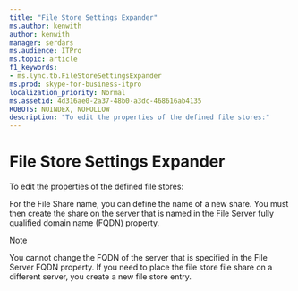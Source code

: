 ```yaml
---
title: "File Store Settings Expander"
ms.author: kenwith
author: kenwith
manager: serdars
ms.audience: ITPro
ms.topic: article
f1_keywords:
- ms.lync.tb.FileStoreSettingsExpander
ms.prod: skype-for-business-itpro
localization_priority: Normal
ms.assetid: 4d316ae0-2a37-48b0-a3dc-468616ab4135
ROBOTS: NOINDEX, NOFOLLOW
description: "To edit the properties of the defined file stores:"
---
```


# File Store Settings Expander
 
To edit the properties of the defined file stores:
  
For the File Share name, you can define the name of a new share. You must then create the share on the server that is named in the File Server fully qualified domain name (FQDN) property.
  
> [!NOTE]
> You cannot change the FQDN of the server that is specified in the File Server FQDN property. If you need to place the file store file share on a different server, you create a new file store entry. 
  

